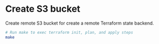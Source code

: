 # Create S3 bucket 

Create remote S3 bucket for create a remote Terraform state backend.

```bash
# Run make to exec terraform init, plan, and apply steps
make 
```
